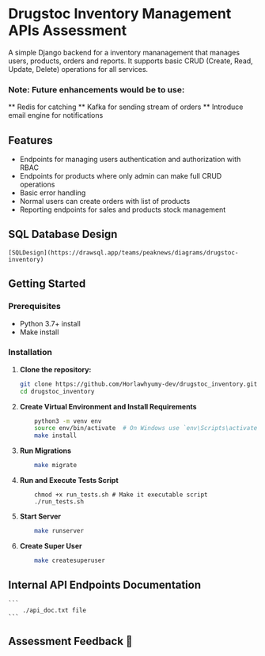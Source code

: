 # Drugstoc Inventory Management APIs Assessment

A simple Django backend for a inventory mananagement that manages users, products, orders and reports. It supports basic CRUD (Create, Read, Update, Delete) operations for all services.

### Note: Future enhancements would be to use:
** Redis for catching
** Kafka for sending stream of orders
** Introduce email engine for notifications

## Features

- Endpoints for managing users authentication and authorization with RBAC
- Endpoints for products where only admin can make full CRUD operations
- Basic error handling
- Normal users can create orders with list of products
- Reporting endpoints for sales and products stock management


## SQL Database Design

    [SQLDesign](https://drawsql.app/teams/peaknews/diagrams/drugstoc-inventory)

## Getting Started

### Prerequisites

- Python 3.7+ install
- Make install

### Installation

1. **Clone the repository:**

   ```bash
   git clone https://github.com/Horlawhyumy-dev/drugstoc_inventory.git
   cd drugstoc_inventory


2.  **Create Virtual Environment and Install Requirements**
    ```bash
        python3 -m venv env
        source env/bin/activate  # On Windows use `env\Scripts\activate`
        make install
    ```

3. **Run Migrations**
    ```bash
        make migrate
    ```

4. **Run and Execute Tests Script**

    ```
        chmod +x run_tests.sh # Make it executable script
        ./run_tests.sh
    ```

5. **Start Server**

    ```bash
        make runserver
    ```
6. **Create Super User**

    ```bash
        make createsuperuser
    ```

## Internal API Endpoints Documentation

    ```
        ./api_doc.txt file
    ```
## Assessment Feedback 🙏
